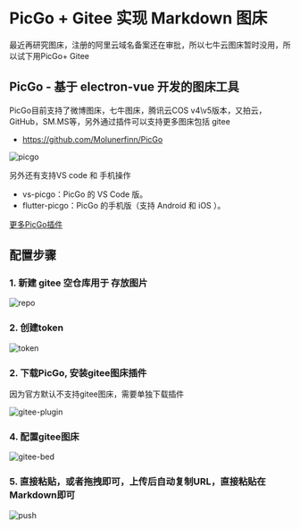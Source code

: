 # PicGo + Gitee 实现 Markdown 图床

最近再研究图床，注册的阿里云域名备案还在审批，所以七牛云图床暂时没用，所以试下用PicGo+ Gitee

## PicGo - 基于 electron-vue 开发的图床工具

PicGo目前支持了微博图床，七牛图床，腾讯云COS v4\v5版本，又拍云，GitHub，SM.MS等，另外通过插件可以支持更多图床包括 gitee

- <https://github.com/Molunerfinn/PicGo>  

![picgo](https://gitee.com/owen2016/pic-hub/raw/master/pics/20200916222359.png)

另外还有支持VS code 和 手机操作

- vs-picgo：PicGo 的 VS Code 版。
- flutter-picgo：PicGo 的手机版（支持 Android 和 iOS ）。

[更多PicGo插件](https://github.com/PicGo/Awesome-PicGo)

## 配置步骤

### 1. 新建 gitee 空仓库用于 存放图片

![repo](https://gitee.com/owen2016/pic-hub/raw/master/pics/20200916230122.png)

### 2. 创建token

![token](https://gitee.com/owen2016/pic-hub/raw/master/pics/20200916225748.png)

### 2. 下载PicGo, 安装gitee图床插件

因为官方默认不支持gitee图床，需要单独下载插件

![gitee-plugin](https://gitee.com/owen2016/pic-hub/raw/master/pics/20200916223759.png)

### 4. 配置gitee图床

![gitee-bed](https://gitee.com/owen2016/pic-hub/raw/master/pics/20200916222359.png)

### 5. 直接粘贴，或者拖拽即可，上传后自动复制URL，直接粘贴在Markdown即可

![push](https://gitee.com/owen2016/pic-hub/raw/master/pics/20200916230156.png)
